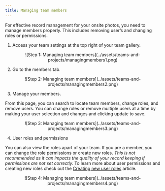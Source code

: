 ```yaml
---
title: Managing team members
---
```


For effective record management for your onsite photos, you need to manage members properly. This includes removing user’s and changing roles or permissions.

1)	Access your team settings at the top right of your team gallery.

<center>
![Step 1: Managing team members](../assets/teams-and-projects/managingmembers1.png)
</center>

2)	Go to the members tab.

<center>
![Step 2: Managing team members](../assets/teams-and-projects/managingmembers2.png)
</center>

3)	Manage your members.

From this page, you can search to locate team members, change roles, and remove users. You can change roles or remove multiple users at a time by making your user selection and changes and clicking update to save.

<center>
![Step 3: Managing team members](../assets/teams-and-projects/managingmembers3.png)
</center>

4)	User roles and permissions

You can also view the roles apart of your team. If you are a member, you can change the role permissions or create new roles. <em>This is not recommended as it can impacts the quality of your record keeping if permissions are not set correctly.</em> To learn more about user permissions and creating new roles check out the [Creating new user roles](https://support.builtview.com/team-management-and-advanced-features/creating-roles) article.

<center>
![Step 4: Managing team members](../assets/teams-and-projects/managingmembers4.png)
</center>
